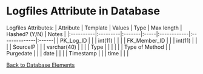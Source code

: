 # Logfiles Attribute in Database #

Logfiles Attributes:
| Attribute | Template | Values | Type |  Max length | Hashed? (Y/N) | Notes |
|:----------|:---------|:-------|:-----|:------------|:--------------|:------|
| PK\_Log\_ID |          |        | int(11) |             |               |
| FK\_Member\_ID |          |        | int(11) |             |               |
| SourceIP  |          |        | varchar(40) |             |               |
| Type      |          |        |      |             |               | Type of Method  |
| Purgedate |          |        | date |             |               |
| Timestamp |          |        | time |             |               |

[Back to Database Elements](http://code.google.com/p/electronic-mis/wiki/Database_Elements)